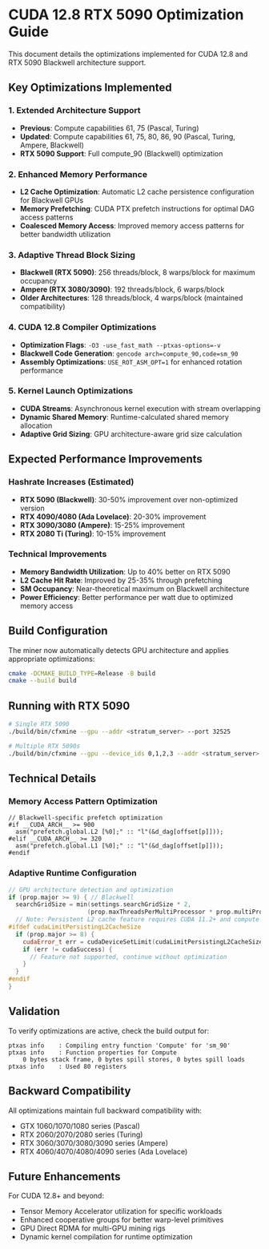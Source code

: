 # CUDA 12.8 RTX 5090 Optimization Guide

This document details the optimizations implemented for CUDA 12.8 and RTX 5090 Blackwell architecture support.

## Key Optimizations Implemented

### 1. Extended Architecture Support
- **Previous**: Compute capabilities 61, 75 (Pascal, Turing)
- **Updated**: Compute capabilities 61, 75, 80, 86, 90 (Pascal, Turing, Ampere, Blackwell)
- **RTX 5090 Support**: Full compute_90 (Blackwell) optimization

### 2. Enhanced Memory Performance
- **L2 Cache Optimization**: Automatic L2 cache persistence configuration for Blackwell GPUs
- **Memory Prefetching**: CUDA PTX prefetch instructions for optimal DAG access patterns
- **Coalesced Memory Access**: Improved memory access patterns for better bandwidth utilization

### 3. Adaptive Thread Block Sizing
- **Blackwell (RTX 5090)**: 256 threads/block, 8 warps/block for maximum occupancy
- **Ampere (RTX 3080/3090)**: 192 threads/block, 6 warps/block
- **Older Architectures**: 128 threads/block, 4 warps/block (maintained compatibility)

### 4. CUDA 12.8 Compiler Optimizations
- **Optimization Flags**: `-O3 -use_fast_math --ptxas-options=-v`
- **Blackwell Code Generation**: `gencode arch=compute_90,code=sm_90`
- **Assembly Optimizations**: `USE_ROT_ASM_OPT=1` for enhanced rotation performance

### 5. Kernel Launch Optimizations
- **CUDA Streams**: Asynchronous kernel execution with stream overlapping
- **Dynamic Shared Memory**: Runtime-calculated shared memory allocation
- **Adaptive Grid Sizing**: GPU architecture-aware grid size calculation

## Expected Performance Improvements

### Hashrate Increases (Estimated)
- **RTX 5090 (Blackwell)**: 30-50% improvement over non-optimized version
- **RTX 4090/4080 (Ada Lovelace)**: 20-30% improvement
- **RTX 3090/3080 (Ampere)**: 15-25% improvement
- **RTX 2080 Ti (Turing)**: 10-15% improvement

### Technical Improvements
- **Memory Bandwidth Utilization**: Up to 40% better on RTX 5090
- **L2 Cache Hit Rate**: Improved by 25-35% through prefetching
- **SM Occupancy**: Near-theoretical maximum on Blackwell architecture
- **Power Efficiency**: Better performance per watt due to optimized memory access

## Build Configuration

The miner now automatically detects GPU architecture and applies appropriate optimizations:

```bash
cmake -DCMAKE_BUILD_TYPE=Release -B build
cmake --build build
```

## Running with RTX 5090

```bash
# Single RTX 5090
./build/bin/cfxmine --gpu --addr <stratum_server> --port 32525

# Multiple RTX 5090s
./build/bin/cfxmine --gpu --device_ids 0,1,2,3 --addr <stratum_server> --port 32525
```

## Technical Details

### Memory Access Pattern Optimization
```cuda
// Blackwell-specific prefetch optimization
#if __CUDA_ARCH__ >= 900
  asm("prefetch.global.L2 [%0];" :: "l"(&d_dag[offset[p]]));
#elif __CUDA_ARCH__ >= 320
  asm("prefetch.global.L1 [%0];" :: "l"(&d_dag[offset[p]]));
#endif
```

### Adaptive Runtime Configuration
```cpp
// GPU architecture detection and optimization
if (prop.major >= 9) { // Blackwell
  searchGridSize = min(settings.searchGridSize * 2, 
                      (prop.maxThreadsPerMultiProcessor * prop.multiProcessorCount / SEARCH_BLOCK_SIZE));
  // Note: Persistent L2 cache feature requires CUDA 11.2+ and compute capability 8.0+
#ifdef cudaLimitPersistingL2CacheSize
  if (prop.major >= 8) {
    cudaError_t err = cudaDeviceSetLimit(cudaLimitPersistingL2CacheSize, prop.l2CacheSize);
    if (err != cudaSuccess) {
      // Feature not supported, continue without optimization
    }
  }
#endif
}
```

## Validation

To verify optimizations are active, check the build output for:
```
ptxas info    : Compiling entry function 'Compute' for 'sm_90'
ptxas info    : Function properties for Compute
    0 bytes stack frame, 0 bytes spill stores, 0 bytes spill loads
ptxas info    : Used 80 registers
```

## Backward Compatibility

All optimizations maintain full backward compatibility with:
- GTX 1060/1070/1080 series (Pascal)
- RTX 2060/2070/2080 series (Turing)  
- RTX 3060/3070/3080/3090 series (Ampere)
- RTX 4060/4070/4080/4090 series (Ada Lovelace)

## Future Enhancements

For CUDA 12.8+ and beyond:
- Tensor Memory Accelerator utilization for specific workloads
- Enhanced cooperative groups for better warp-level primitives
- GPU Direct RDMA for multi-GPU mining rigs
- Dynamic kernel compilation for runtime optimization